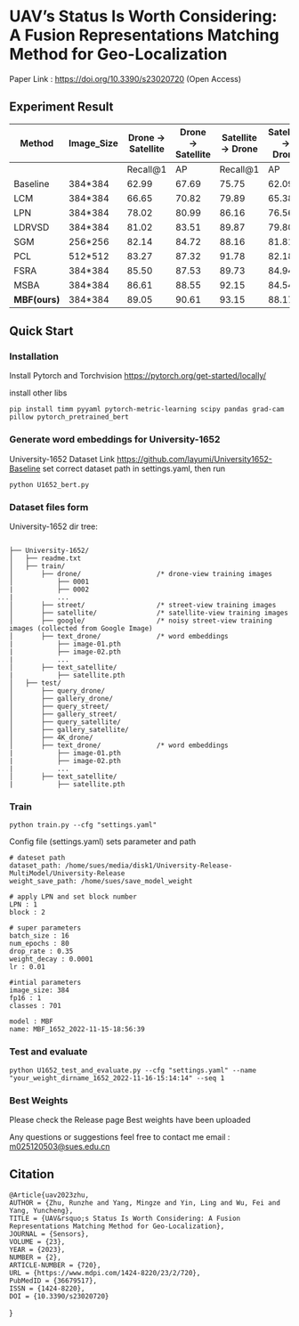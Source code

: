 # UAV’s Status Is Worth Considering: A Fusion Representations Matching Method for Geo-Localization
Paper Link : https://doi.org/10.3390/s23020720 (Open Access) 

## Experiment Result

| Method        | Image_Size | **Drone** → Satellite | **Drone** → Satellite | Satellite → Drone | Satellite → Drone |
| ------------- | ---------- | --------------------- | --------------------- | ----------------- | ----------------- |
|               |            | Recall@1              | AP                    | Recall@1          | AP                |
| Baseline      | 384*384    | 62.99                 | 67.69                 | 75.75             | 62.09             |
| LCM           | 384*384    | 66.65                 | 70.82                 | 79.89             | 65.38             |
| LPN           | 384*384    | 78.02                 | 80.99                 | 86.16             | 76.56             |
| LDRVSD        | 384*384    | 81.02                 | 83.51                 | 89.87             | 79.80             |
| SGM           | 256*256    | 82.14                 | 84.72                 | 88.16             | 81.81             |
| PCL           | 512*512    | 83.27                 | 87.32                 | 91.78             | 82.18             |
| FSRA          | 384*384    | 85.50                 | 87.53                 | 89.73             | 84.94             |
| MSBA          | 384*384    | 86.61                 | 88.55                 | 92.15             | 84.54             |
| **MBF(ours)** | 384*384    | 89.05                 | 90.61                 | 93.15             | 88.17             |

## Quick Start
### Installation
Install Pytorch and Torchvision https://pytorch.org/get-started/locally/

install other libs
```shell
pip install timm pyyaml pytorch-metric-learning scipy pandas grad-cam pillow pytorch_pretrained_bert

```
### Generate word embeddings for University-1652
University-1652 Dataset Link https://github.com/layumi/University1652-Baseline
set correct dataset path in settings.yaml, then run
```shell
python U1652_bert.py
```

### Dataset files form
University-1652 dir tree:
```text

├── University-1652/
│   ├── readme.txt
│   ├── train/
│       ├── drone/                   /* drone-view training images 
│           ├── 0001
|           ├── 0002
|           ...
│       ├── street/                  /* street-view training images 
│       ├── satellite/               /* satellite-view training images       
│       ├── google/                  /* noisy street-view training images (collected from Google Image)
│       ├── text_drone/              /* word embeddings
|           ├── image-01.pth
|           ├── image-02.pth
|           ...
│       ├── text_satellite/ 
|           ├── satellite.pth
│   ├── test/
│       ├── query_drone/  
│       ├── gallery_drone/  
│       ├── query_street/  
│       ├── gallery_street/ 
│       ├── query_satellite/  
│       ├── gallery_satellite/ 
│       ├── 4K_drone/
│       ├── text_drone/              /* word embeddings
|           ├── image-01.pth
|           ├── image-02.pth
|           ...
│       ├── text_satellite/ 
|           ├── satellite.pth
```

### Train
```shell
python train.py --cfg "settings.yaml"
```
Config file (settings.yaml) sets parameter and path
```text
# dateset path
dataset_path: /home/sues/media/disk1/University-Release-MultiModel/University-Release
weight_save_path: /home/sues/save_model_weight

# apply LPN and set block number
LPN : 1
block : 2

# super parameters
batch_size : 16
num_epochs : 80
drop_rate : 0.35
weight_decay : 0.0001
lr : 0.01

#intial parameters
image_size: 384
fp16 : 1
classes : 701

model : MBF
name: MBF_1652_2022-11-15-18:56:39 
```


### Test and evaluate
```shell
python U1652_test_and_evaluate.py --cfg "settings.yaml" --name "your_weight_dirname_1652_2022-11-16-15:14:14" --seq 1
```



### Best Weights
Please check the Release page
Best weights have been uploaded

Any questions or suggestions feel free to contact me 
email : m025120503@sues.edu.cn

## Citation

```text
@Article{uav2023zhu,
AUTHOR = {Zhu, Runzhe and Yang, Mingze and Yin, Ling and Wu, Fei and Yang, Yuncheng},
TITLE = {UAV&rsquo;s Status Is Worth Considering: A Fusion Representations Matching Method for Geo-Localization},
JOURNAL = {Sensors},
VOLUME = {23},
YEAR = {2023},
NUMBER = {2},
ARTICLE-NUMBER = {720},
URL = {https://www.mdpi.com/1424-8220/23/2/720},
PubMedID = {36679517},
ISSN = {1424-8220},
DOI = {10.3390/s23020720}
```
}
